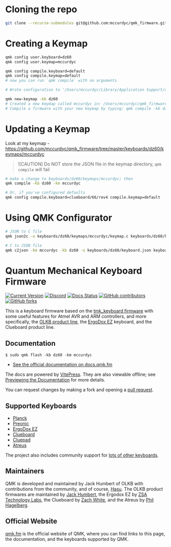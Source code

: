 # Cloning the repo

```bash
git clone --recurse-submodules git@github.com:mccurdyc/qmk_firmware.git
```

# Creating a Keymap

```bash
qmk config user.keyboard=dz60
qmk config user.keymap=mccurdyc

qmk config compile.keyboard=default
qmk config compile.keymap=default
# now you can run `qmk compile` with no arguments

# Wrote configuration to '/Users/mccurdyc/Library/Application Support/qmk/qmk.ini'

qmk new-keymap -kb dz60
# Created a new keymap called mccurdyc in: /Users/mccurdyc/qmk_firmware/keyboards/dz60/keymaps/mccurdyc.
# Compile a firmware with your new keymap by typing: qmk compile -kb dz60 -km mccurdyc.
```

# Updating a Keymap

Look at my keymap - https://github.com/mccurdyc/qmk_firmware/tree/master/keyboards/dz60/keymaps/mccurdyc
>![CAUTION]
> Do NOT store the JSON file in the keymap directory, `qmk compile` will fail

```bash
# make a change to keyboards/dz60/keymaps/mccurdyc; then
qmk compile -kb dz60 -km mccurdyc

# Or, if you've configured defaults
qmk config compile.keyboard=clueboard/66/rev4 compile.keymap=default
```

# Using QMK Configurator

```bash
# JSON to C file
qmk json2c -o keyboards/dz60/keymaps/mccurdyc/keymap.c keyboards/dz60/keyboard.json

# C to JSON file
qmk c2json -km mccurdyc -kb dz60 -o keyboards/dz60/keyboard.json keyboards/dz60/keymaps/mccurdyc/keymap.c
```

# Quantum Mechanical Keyboard Firmware

[![Current Version](https://img.shields.io/github/tag/qmk/qmk_firmware.svg)](https://github.com/qmk/qmk_firmware/tags)
[![Discord](https://img.shields.io/discord/440868230475677696.svg)](https://discord.gg/qmk)
[![Docs Status](https://img.shields.io/badge/docs-ready-orange.svg)](https://docs.qmk.fm)
[![GitHub contributors](https://img.shields.io/github/contributors/qmk/qmk_firmware.svg)](https://github.com/qmk/qmk_firmware/pulse/monthly)
[![GitHub forks](https://img.shields.io/github/forks/qmk/qmk_firmware.svg?style=social&label=Fork)](https://github.com/qmk/qmk_firmware/)

This is a keyboard firmware based on the [tmk\_keyboard firmware](https://github.com/tmk/tmk_keyboard) with some useful features for Atmel AVR and ARM controllers, and more specifically, the [OLKB product line](https://olkb.com), the [ErgoDox EZ](https://ergodox-ez.com) keyboard, and the Clueboard product line.

## Documentation

```
$ sudo qmk flash -kb dz60 -km mccurdyc
```

* [See the official documentation on docs.qmk.fm](https://docs.qmk.fm)

The docs are powered by [VitePress](https://vitepress.dev/). They are also viewable offline; see [Previewing the Documentation](https://docs.qmk.fm/#/contributing?id=previewing-the-documentation) for more details.

You can request changes by making a fork and opening a [pull request](https://github.com/qmk/qmk_firmware/pulls).

## Supported Keyboards

* [Planck](/keyboards/planck/)
* [Preonic](/keyboards/preonic/)
* [ErgoDox EZ](/keyboards/ergodox_ez/)
* [Clueboard](/keyboards/clueboard/)
* [Cluepad](/keyboards/clueboard/17/)
* [Atreus](/keyboards/atreus/)

The project also includes community support for [lots of other keyboards](/keyboards/).

## Maintainers

QMK is developed and maintained by Jack Humbert of OLKB with contributions from the community, and of course, [Hasu](https://github.com/tmk). The OLKB product firmwares are maintained by [Jack Humbert](https://github.com/jackhumbert), the Ergodox EZ by [ZSA Technology Labs](https://github.com/zsa), the Clueboard by [Zach White](https://github.com/skullydazed), and the Atreus by [Phil Hagelberg](https://github.com/technomancy).

## Official Website

[qmk.fm](https://qmk.fm) is the official website of QMK, where you can find links to this page, the documentation, and the keyboards supported by QMK.
